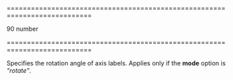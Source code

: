<!--**
/*-------------------------------------------
    Auto-generated file. Do not modify.
-------------------------------------------

**-->
===========================================================================
<!--default-->90<!--/default-->
<!--type-->number<!--/type-->
===========================================================================

<!--shortDescription-->
Specifies the rotation angle of axis labels. Applies only if the **mode** option is *"rotate"*.
<!--/shortDescription-->

<!--fullDescription-->

<!--/fullDescription-->